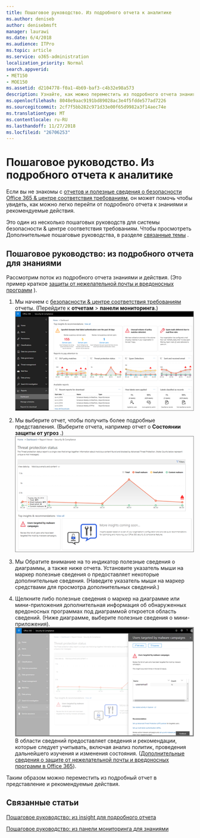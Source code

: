 ```yaml
---
title: Пошаговое руководство. Из подробного отчета к аналитике
ms.author: deniseb
author: denisebmsft
manager: laurawi
ms.date: 6/4/2018
ms.audience: ITPro
ms.topic: article
ms.service: o365-administration
localization_priority: Normal
search.appverid:
- MET150
- MOE150
ms.assetid: d2104778-f0a1-4b69-baf3-c4b32e98a573
description: Узнайте, как можно переместить из подробного отчета знаниями с рекомендованные действия в системы &amp; центре соответствия требованиям.
ms.openlocfilehash: 8048e9aac9191bd89028ac3e4f5fdde577ad7226
ms.sourcegitcommit: 2cf7f5bb282c971d33e00f65d9982a3f14aec74e
ms.translationtype: MT
ms.contentlocale: ru-RU
ms.lasthandoff: 11/27/2018
ms.locfileid: "26706253"
---
```

# <a name="walkthrough---from-a-detailed-report-to-an-insight"></a>Пошаговое руководство. Из подробного отчета к аналитике

Если вы не знакомы с [отчетов и полезные сведения о безопасности Office 365 &amp; центре соответствия требованиям](reports-and-insights-in-security-and-compliance.md), он может помочь чтобы увидеть, как можно легко перейти от подробного отчета к знаниями и рекомендуемые действия. 
  
Это один из несколько пошаговых руководств для системы безопасности &amp; центре соответствия требованиям. Чтобы просмотреть Дополнительные пошаговые руководства, в разделе [связанные темы](#related-topics) . 
  
## <a name="walkthrough-from-a-detailed-report-to-an-insight"></a>Пошаговое руководство: из подробного отчета для знаниями

Рассмотрим поток из подробного отчета знаниями и действия. (Это пример краткое [защиты от нежелательной почты и вредоносных программ](anti-spam-and-anti-malware-protection.md) ). 
  
1. Мы начнем с [безопасности &amp; центре соответствия требованиям](https://security.microsoft.com) отчеты. (Перейдите к **отчетам** \> **панели мониторинга**.)<br/>![В разделе Безопасность &amp; центре соответствия требованиям, чтобы перейти к отчетам \> панели мониторинга](media/68f3bb7c-b4f7-4cca-904b-478643a93c94.png)
  
2. Мы выберите отчет, чтобы получить более подробные представления. (Выберите отчета, например отчет о **Состоянии защиты от угроз** .)<br/>![Отчет о состоянии защиты угроз, отражающая полезные сведения о](media/f47d7dbd-816a-47ba-b8db-53919fbed192.png)
  
3. Мы Обратите внимание на то индикатор полезные сведения о диаграммы, а также ниже отчета. Установите указатель мыши на маркер полезные сведения о предоставляет некоторые дополнительные сведения. (Наведите указатель мыши на маркер средствами для просмотра дополнительных сведений.)
    
4. Щелкните либо полезные сведения о маркер на диаграмме или мини-приложения дополнительная информация об обнаруженных вредоносных программах под диаграммой откроется область сведений. (Ниже диаграмме, выберите полезные сведения о мини-приложения).<br/>![Подробные сведения об дополнительная информация об обнаруженных вредоносных программах](media/2c8bccc5-ca4e-4bb9-ad4c-55fcee0535b7.png)<br/>В области сведений предоставляет сведения и рекомендации, которые следует учитывать, включая анализ политик, проведения дальнейшего изучения и изменения состояния. ([Дополнительные сведения о защите от нежелательной почты и вредоносных программ в Office 365](anti-spam-and-anti-malware-protection.md)).
    
Таким образом можно переместить из подробный отчет в представление и рекомендуемые действия. 
  
## <a name="related-topics"></a>Связанные статьи

[Пошаговое руководство: из insight для подробного отчета](from-an-insight-to-a-detailed-report.md)
  
[Пошаговое руководство: из панели мониторинга для знаниями](from-a-dashboard-to-an-insight.md)
  

